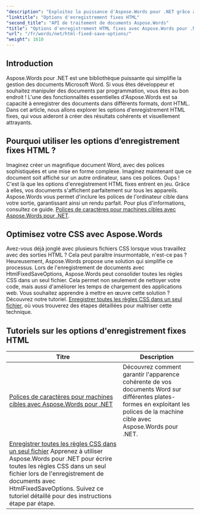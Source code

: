 ```yaml
---
"description": "Exploitez la puissance d'Aspose.Words pour .NET grâce à nos tutoriels complets sur les options d'enregistrement HTML fixes. Apprenez à optimiser votre flux de travail documentaire."
"linktitle": "Options d'enregistrement fixes HTML"
"second_title": "API de traitement de documents Aspose.Words"
"title": "Options d'enregistrement HTML fixes avec Aspose.Words pour .NET"
"url": "/fr/words/net/html-fixed-save-options/"
"weight": 1610
---
```


## Introduction

Aspose.Words pour .NET est une bibliothèque puissante qui simplifie la gestion des documents Microsoft Word. Si vous êtes développeur et souhaitez manipuler des documents par programmation, vous êtes au bon endroit ! L'une des fonctionnalités essentielles d'Aspose.Words est sa capacité à enregistrer des documents dans différents formats, dont HTML. Dans cet article, nous allons explorer les options d'enregistrement HTML fixes, qui vous aideront à créer des résultats cohérents et visuellement attrayants.

## Pourquoi utiliser les options d’enregistrement fixes HTML ?

Imaginez créer un magnifique document Word, avec des polices sophistiquées et une mise en forme complexe. Imaginez maintenant que ce document soit affiché sur un autre ordinateur, sans ces polices. Oups ! C'est là que les options d'enregistrement HTML fixes entrent en jeu. Grâce à elles, vos documents s'affichent parfaitement sur tous les appareils. Aspose.Words vous permet d'inclure les polices de l'ordinateur cible dans votre sortie, garantissant ainsi un rendu parfait. Pour plus d'informations, consultez ce guide. [Polices de caractères pour machines cibles avec Aspose.Words pour .NET](./target-machine-font/).

## Optimisez votre CSS avec Aspose.Words

Avez-vous déjà jonglé avec plusieurs fichiers CSS lorsque vous travaillez avec des sorties HTML ? Cela peut paraître insurmontable, n'est-ce pas ? Heureusement, Aspose.Words propose une solution qui simplifie ce processus. Lors de l'enregistrement de documents avec HtmlFixedSaveOptions, Aspose.Words peut consolider toutes les règles CSS dans un seul fichier. Cela permet non seulement de nettoyer votre code, mais aussi d'améliorer les temps de chargement des applications web. Vous souhaitez apprendre à mettre en œuvre cette solution ? Découvrez notre tutoriel. [Enregistrer toutes les règles CSS dans un seul fichier](./save-all-css-rules-in-single-file/), où vous trouverez des étapes détaillées pour maîtriser cette technique.

 ## Tutoriels sur les options d'enregistrement fixes HTML
| Titre | Description |
| --- | --- |
| [Polices de caractères pour machines cibles avec Aspose.Words pour .NET](./target-machine-font/) | Découvrez comment garantir l'apparence cohérente de vos documents Word sur différentes plates-formes en exploitant les polices de la machine cible avec Aspose.Words pour .NET. |
| [Enregistrer toutes les règles CSS dans un seul fichier](./save-all-css-rules-in-single-file/) Apprenez à utiliser Aspose.Words pour .NET pour écrire toutes les règles CSS dans un seul fichier lors de l'enregistrement de documents avec HtmlFixedSaveOptions. Suivez ce tutoriel détaillé pour des instructions étape par étape. |